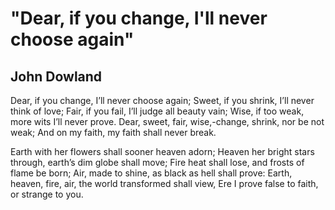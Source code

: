 # "Dear, if you change, I'll never choose again"
## John Dowland
Dear, if you change, I’ll never choose again;
Sweet, if you shrink, I’ll never think of love;
Fair, if you fail, I’ll judge all beauty vain;
Wise, if too weak, more wits I’ll never prove.
Dear, sweet, fair, wise,-change, shrink, nor be not weak;
And on my faith, my faith shall never break.

Earth with her flowers shall sooner heaven adorn;
Heaven her bright stars through, earth’s dim globe shall move;
Fire heat shall lose, and frosts of flame be born;
Air, made to shine, as black as hell shall prove:
Earth, heaven, fire, air, the world transformed shall view,
Ere I prove false to faith, or strange to you.